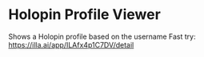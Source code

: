 # Holopin Profile Viewer
Shows a Holopin profile based on the username
Fast try: https://illa.ai/app/ILAfx4p1C7DV/detail
